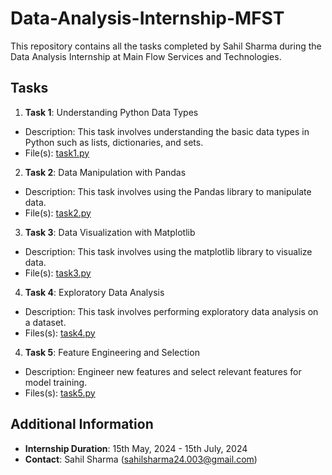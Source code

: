 # Data-Analysis-Internship-MFST
This repository contains all the tasks completed by Sahil Sharma during the Data Analysis Internship at Main Flow Services and Technologies.

## Tasks
1. **Task 1**: Understanding Python Data Types
- Description: This task involves understanding the basic data types in Python such as lists, dictionaries, and sets.
- File(s): [task1.py](task1.py)
2. **Task 2**: Data Manipulation with Pandas
- Description: This task involves using the Pandas library to manipulate data.
- File(s): [task2.py](task2.py)
3. **Task 3**: Data Visualization with Matplotlib
- Description: This task involves using the matplotlib library to visualize data.
- File(s): [task3.py](task3.py)
4. **Task 4**: Exploratory Data Analysis
- Description: This task involves performing exploratory data analysis on a dataset.
- Files(s): [task4.py](task4.py)
4. **Task 5**: Feature Engineering and Selection
- Description: Engineer new features and select relevant features for model training.
- Files(s): [task5.py](task5.py)
## Additional Information

- **Internship Duration**: 15th May, 2024 - 15th July, 2024
- **Contact**: Sahil Sharma (sahilsharma24.003@gmail.com)
